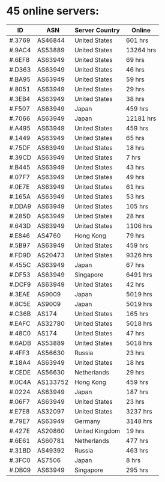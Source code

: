 # 45 online servers:

| ID | ASN | Server Country | Online |
| ------ | ------ | ------ | ------ |
| #.3769 | AS46844 | United States | 601 hrs |
| #.9AC4 | AS53889 | United States | 13264 hrs |
| #.6EF8 | AS63949 | United States | 69 hrs |
| #.D363 | AS63949 | United States | 46 hrs |
| #.BA95 | AS63949 | United States | 59 hrs |
| #.8051 | AS63949 | United States | 29 hrs |
| #.3EB4 | AS63949 | United States | 38 hrs |
| #.F507 | AS63949 | Japan | 459 hrs |
| #.7066 | AS63949 | Japan | 12181 hrs |
| #.A495 | AS63949 | United States | 459 hrs |
| #.1449 | AS63949 | United States | 65 hrs |
| #.75DF | AS63949 | United States | 18 hrs |
| #.39CD | AS63949 | United States | 7 hrs |
| #.B445 | AS63949 | United States | 43 hrs |
| #.07F7 | AS63949 | United States | 49 hrs |
| #.0E7E | AS63949 | United States | 61 hrs |
| #.165A | AS63949 | United States | 53 hrs |
| #.DDA9 | AS63949 | United States | 105 hrs |
| #.285D | AS63949 | United States | 28 hrs |
| #.643D | AS63949 | United States | 1106 hrs |
| #.E846 | AS4760 | Hong Kong | 79 hrs |
| #.5B97 | AS63949 | United States | 459 hrs |
| #.FD9D | AS20473 | United States | 9326 hrs |
| #.455C | AS63949 | Japan | 67 hrs |
| #.DF53 | AS63949 | Singapore | 6491 hrs |
| #.DCF9 | AS63949 | United States | 42 hrs |
| #.3EAE | AS9009 | Japan | 5019 hrs |
| #.8C5E | AS9009 | Japan | 5019 hrs |
| #.C36B | AS174 | United States | 165 hrs |
| #.EAFC | AS32780 | United States | 5018 hrs |
| #.48C0 | AS174 | United States | 47 hrs |
| #.6ADB | AS53889 | United States | 5018 hrs |
| #.4FF3 | AS56630 | Russia | 23 hrs |
| #.18A4 | AS63949 | United States | 18 hrs |
| #.CEDE | AS56630 | Netherlands | 29 hrs |
| #.0C4A | AS133752 | Hong Kong | 459 hrs |
| #.0224 | AS63949 | Japan | 187 hrs |
| #.06F7 | AS63949 | United States | 23 hrs |
| #.E7E8 | AS32097 | United States | 3237 hrs |
| #.79E7 | AS63949 | Germany | 3148 hrs |
| #.427E | AS20860 | United Kingdom | 19 hrs |
| #.6E61 | AS60781 | Netherlands | 477 hrs |
| #.31BD | AS49392 | Russia | 463 hrs |
| #.3FC0 | AS7506 | Japan | 8 hrs |
| #.DB09 | AS63949 | Singapore | 295 hrs |

